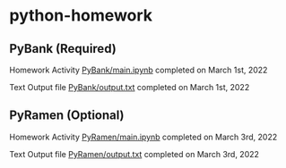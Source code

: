 # python-homework


## PyBank (Required)
Homework Activity [PyBank/main.ipynb](PyBank/main.ipynb) completed on March 1st, 2022

Text Output file [PyBank/output.txt](PyBank/output.txt) completed on March 1st, 2022

## PyRamen (Optional)
Homework Activity [PyRamen/main.ipynb](PyRamen/main.ipynb) completed on March 3rd, 2022

Text Output file [PyRamen/output.txt](PyRamen/output.txt) completed on March 3rd, 2022